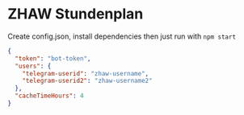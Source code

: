 # ZHAW Stundenplan

Create config.json, install dependencies then just run with `npm start`
```json
{
  "token": "bot-token",
  "users": {
    "telegram-userid": "zhaw-username",
    "telegram-userid2": "zhaw-username2"
  },
  "cacheTimeHours": 4
}
```
